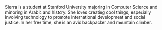 Sierra is a student at Stanford University majoring in Computer Science and minoring in Arabic and history. She loves creating cool things, especially involving technology to promote international development and social justice. In her free time, she is an avid backpacker and mountain climber.